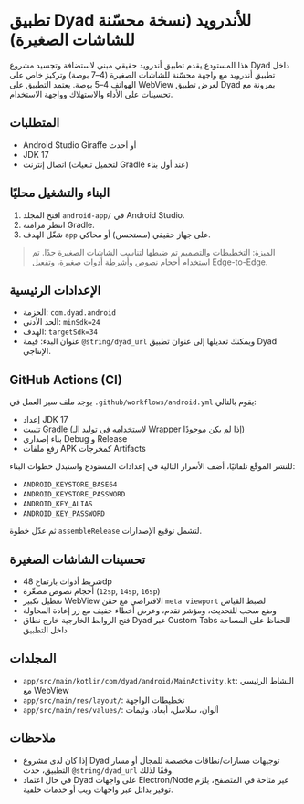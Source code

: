 # تطبيق Dyad للأندرويد (نسخة محسّنة للشاشات الصغيرة)

هذا المستودع يقدم تطبيق أندرويد حقيقي مبني لاستضافة وتجسيد مشروع Dyad داخل تطبيق أندرويد مع واجهة محسّنة للشاشات الصغيرة (4–7 بوصة) وتركيز خاص على الهواتف 4–5 بوصة. يعتمد التطبيق على WebView لعرض تطبيق Dyad بمرونة مع تحسينات على الأداء والاستهلاك وواجهة الاستخدام.

## المتطلبات

- Android Studio Giraffe أو أحدث
- JDK 17
- اتصال إنترنت (لتحميل تبعيات Gradle عند أول بناء)

## البناء والتشغيل محليًا

1. افتح المجلد `android-app/` في Android Studio.
2. انتظر مزامنة Gradle.
3. شغّل الهدف `app` على جهاز حقيقي (مستحسن) أو محاكي.

> الميزة: التخطيطات والتصميم تم ضبطها لتناسب الشاشات الصغيرة جدًا. تم استخدام أحجام نصوص وأشرطة أدوات صغيرة، وتفعيل Edge-to-Edge.

## الإعدادات الرئيسية

- الحزمة: `com.dyad.android`
- الحد الأدنى: `minSdk=24`
- الهدف: `targetSdk=34`
- عنوان البدء: قيمة `@string/dyad_url` ويمكنك تعديلها إلى عنوان تطبيق Dyad الإنتاجي.

## GitHub Actions (CI)

يوجد ملف سير العمل في `.github/workflows/android.yml` يقوم بالتالي:

- إعداد JDK 17
- تثبيت Gradle (لاستخدامه في توليد الـ Wrapper إذا لم يكن موجودًا)
- بناء إصداري Debug و Release
- رفع ملفات APK كمخرجات Artifacts

للنشر الموقّع تلقائيًا، أضف الأسرار التالية في إعدادات المستودع واستبدل خطوات البناء:

- `ANDROID_KEYSTORE_BASE64`
- `ANDROID_KEYSTORE_PASSWORD`
- `ANDROID_KEY_ALIAS`
- `ANDROID_KEY_PASSWORD`

ثم عدّل خطوة `assembleRelease` لتشمل توقيع الإصدارات.

## تحسينات الشاشات الصغيرة

- شريط أدوات بارتفاع 48dp
- أحجام نصوص مصغّرة (`12sp`, `14sp`, `16sp`)
- تعطيل تكبير WebView الافتراضي مع حقن `meta viewport` لضبط القياس
- وضع سحب للتحديث، ومؤشر تقدم، وعرض أخطاء خفيف مع زر إعادة المحاولة
- فتح الروابط الخارجية خارج نطاق Dyad عبر Custom Tabs للحفاظ على المساحة داخل التطبيق

## المجلدات

- `app/src/main/kotlin/com/dyad/android/MainActivity.kt`: النشاط الرئيسي مع WebView
- `app/src/main/res/layout/`: تخطيطات الواجهة
- `app/src/main/res/values/`: ألوان، سلاسل، أبعاد، وثيمات

## ملاحظات

- إذا كان لدى مشروع Dyad توجيهات مسارات/نطاقات مخصصة للمجال أو مسار التطبيق، حدث `@string/dyad_url` وفقًا لذلك.
- في حال اعتماد Dyad على واجهات Electron/Node غير متاحة في المتصفح، يلزم توفير بدائل عبر واجهات ويب أو خدمات خلفية.

